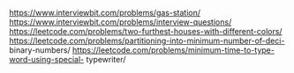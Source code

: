  
 
 
 
https://www.interviewbit.com/problems/gas-station/ 
https://www.interviewbit.com/problems/interview-questions/ 
https://leetcode.com/problems/two-furthest-houses-with-different-colors/ 
https://leetcode.com/problems/partitioning-into-minimum-number-of-deci-
binary-numbers/ 
https://leetcode.com/problems/minimum-time-to-type-word-using-special-
typewriter/ 
 
 
 
 
 
